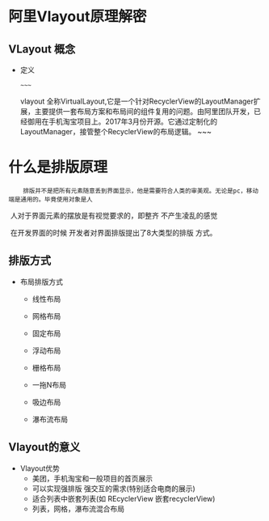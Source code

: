 # 阿里Vlayout原理解密

## VLayout 概念

* 定义

      ~~~
  vlayout 全称VirtualLayout,它是一个针对RecyclerView的LayoutManager扩展，主要提供一套布局方案和布局间的组件复用的问题。由阿里团队开发，已经御用在手机淘宝项目上。2017年3月份开源。它通过定制化的LayoutManager，接管整个RecyclerView的布局逻辑。
      ~~~

  

#  什么是排版原理

   		排版并不是把所有元素随意丢到界面显示，他是需要符合人类的审美观。无论是pc，移动端是通用的。毕竟使用对象是人

​			人对于界面元素的摆放是有视觉要求的，即整齐 不产生凌乱的感觉

​			在开发界面的时候 开发者对界面排版提出了8大类型的排版 方式。

## 排版方式

* 布局排版方式

  - 线性布局

  - 网格布局

  - 固定布局

  - 浮动布局

  - 栅格布局

  - 一拖N布局

  - 吸边布局

  - 瀑布流布局

    

## Vlayout的意义

* Vlayout优势
  - 美团，手机淘宝和一般项目的首页展示
  - 可以实现强排版 强交互的需求(特别适合电商的展示)
  - 适合列表中嵌套列表(如 REcyclerView 嵌套recyclerView)
  - 列表，网格，瀑布流混合布局